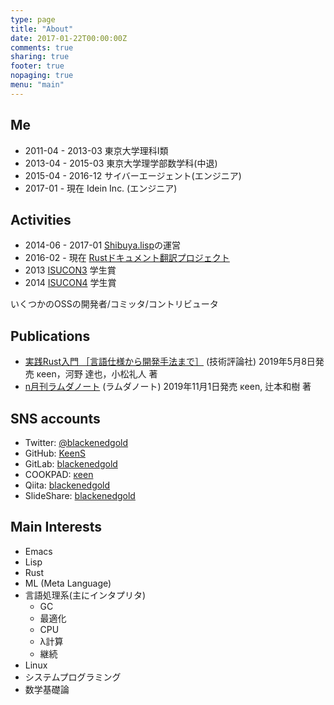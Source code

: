 ```yaml
---
type: page
title: "About"
date: 2017-01-22T00:00:00Z
comments: true
sharing: true
footer: true
nopaging: true
menu: "main"
---
```

## Me

- 2011-04 - 2013-03 東京大学理科I類
- 2013-04 - 2015-03 東京大学理学部数学科(中退)
- 2015-04 - 2016-12 サイバーエージェント(エンジニア)
- 2017-01 - 現在    Idein Inc. (エンジニア)

## Activities

- 2014-06 - 2017-01 [Shibuya.lisp](http://shibuya.lisp-users.org/)の運営
- 2016-02 - 現在    [Rustドキュメント翻訳プロジェクト](https://rust-lang-ja.github.io/the-rust-programming-language-ja/1.6/book/)
- 2013 [ISUCON3](http://isucon.net) 学生賞
- 2014 [ISUCON4](http://isucon.net) 学生賞

いくつかのOSSの開発者/コミッタ/コントリビュータ

## Publications

* [実践Rust入門 ［言語仕様から開発手法まで］](https://gihyo.jp/book/2019/978-4-297-10559-4) (技術評論社) 2019年5月8日発売 κeen，河野 達也，小松礼人 著
* [n月刊ラムダノート](https://www.lambdanote.com/collections/n/products/nmonthly-vol-1-no-3-2019) (ラムダノート) 2019年11月1日発売 κeen, 辻本和樹 著

## SNS accounts

- Twitter: [@blackenedgold](http://twitter.com/blackenedgold)
- GitHub: [KeenS](https://github.com/KeenS)
- GitLab: [blackenedgold](https://gitlab.com/blackenedgold)
- COOKPAD: [κeen](http://cookpad.com/kitchen/3303629)
- Qiita: [blackenedgold](https://qiita.com/blackenedgold)
- SlideShare: [blackenedgold](http://www.slideshare.net/blackenedgold)

## Main Interests

- Emacs
- Lisp
- Rust
- ML (Meta Language)
- 言語処理系(主にインタプリタ)
  - GC
  - 最適化
  - CPU
  - λ計算
  - 継続
- Linux
- システムプログラミング
- 数学基礎論
